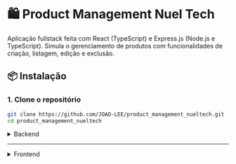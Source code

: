 # 🛍️ Product Management Nuel Tech

Aplicação fullstack feita com React (TypeScript) e Express.js (Node.js e TypeScript). Simula o gerenciamento de produtos com funcionalidades de criação, listagem, edição e exclusão.

## 📦 Instalação

### 1. Clone o repositório

```bash
git clone https://github.com/JOAO-LEE/product_management_nueltech.git
cd product_management_nueltech
```

<details>
<summary>Backend</summary>

### 2. Instale as dependências

```bash
npm install
```

### 3. 🐋 Executando com Docker

Com o docker-compose:

1. Crie um arquivo .env dentro da pasta backend com o conteúdo:

```env
MYSQL_ROOT_PASSWORD=rootpassword
MYSQL_DATABASE=store
MYSQL_USER=appuser
MYSQL_PASSWORD=apppassword
DATABASE_URL="mysql://appuser:apppassword@localhost:3306/store"
PORT=8080
```

2. Rode o docker-compose:

```bash
docker-compose up -d
```

Isso iniciará um container MySQL com as credenciais fornecidas.

Com o Dockerfile:

### 4.1. Crie um Dockerfile com o seguinte conteúdo:

```Dockerfile

FROM mysql:8.0

ENV MYSQL_ROOT_PASSWORD=rootpassword
ENV MYSQL_DATABASE=store
ENV MYSQL_USER=appuser
ENV MYSQL_PASSWORD=apppassword

EXPOSE 3306
VOLUME ["/var/lib/mysql"]

CMD ["mysqld"]

```

### 5. Rode os seguintes comandos:

```bash
docker build -t mysql-custom .
docker run -d -p 3306:3306 --name mysql-db mysql-custom
```

### 6. 🛠️ Configuração do Banco

Na pasta backend, execute:

```bash
npx prisma migrate reset
npx prisma migrate dev
npx prisma db seed
```

### 7. Rode a aplicação

```bash
npm run dev
```

</details>
<hr>
<details>
<summary>Frontend</summary>

### 1. Navegue até a pasta

```bash
cd ../
cd frontend/
```

### 2. Instale as dependências

```bash
npm install
```

### 3. Crie um arquivo .env.local

Insira o seguinte conteúdo:

```env
VITE_API_BASE_URL=http://localhost:8080
```

### 4. Rode a aplicação

```bash
npm run dev
```

</details>
